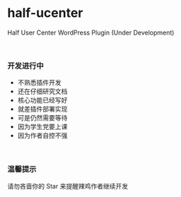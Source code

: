 # half-ucenter
Half User Center WordPress Plugin (Under Development)

<br/>

### 开发进行中
+ 不熟悉插件开发
+ 还在仔细研究文档
+ 核心功能已经写好
+ 就差插件部署实现
+ 可是仍然需要等待
+ 因为学生党要上课
+ 因为作者自控不强

<br/>

### 温馨提示
请勿吝啬你的 Star 来提醒辣鸡作者继续开发